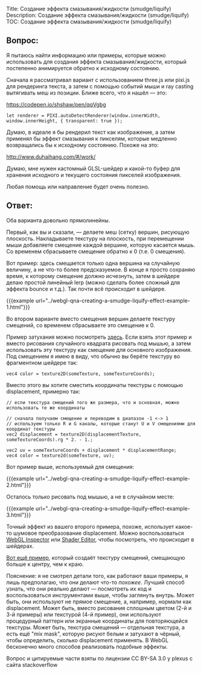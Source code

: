 Title: Создание эффекта смазывания/жидкости (smudge/liquify)
Description: Создание эффекта смазывания/жидкости (smudge/liquify)
TOC: Создание эффекта смазывания/жидкости (smudge/liquify)

## Вопрос:

Я пытаюсь найти информацию или примеры, которые можно использовать для создания эффекта смазывания/жидкости, который постепенно анимируется обратно к исходному состоянию.

Сначала я рассматривал вариант с использованием three.js или pixi.js для рендеринга текста, а затем с помощью событий мыши и ray casting вытягивать меш из позиции. Ближе всего, что я нашёл — это:

https://codepen.io/shshaw/pen/qqVgbg
    
    let renderer = PIXI.autoDetectRenderer(window.innerWidth,
    window.innerHeight, { transparent: true });

Думаю, в идеале я бы рендерил текст как изображение, а затем применял бы эффект смазывания к пикселям, которые медленно возвращались бы к исходному состоянию. Похоже на это:

http://www.duhaihang.com/#/work/

Думаю, мне нужен кастомный GLSL-шейдер и какой-то буфер для хранения исходного и текущего состояния пикселей изображения.

Любая помощь или направление будет очень полезно.

## Ответ:

Оба варианта довольно прямолинейны.

Первый, как вы и сказали, — делаете меш (сетку) вершин, рисующую плоскость. Накладываете текстуру на плоскость, при перемещении мыши добавляете смещение каждой вершине, которую касается мышь. Со временем сбрасываете смещение обратно к 0 (т.е. 0 смещения).

Вот пример: здесь смещается только одна вершина на случайную величину, а не что-то более предсказуемое. В конце я просто сохраняю время, к которому смещение должно исчезнуть, затем в шейдере делаю простой линейный lerp (можно сделать более сложный для эффекта bounce и т.д.). Так почти всё происходит в шейдере.

{{{example url="../webgl-qna-creating-a-smudge-liquify-effect-example-1.html"}}}

Во втором варианте вместо смещения вершин делаете текстуру смещений, со временем сбрасываете это смещение к 0.

Пример затухания можно посмотреть [здесь](https://stackoverflow.com/a/38407507/128511). Если взять этот пример и вместо рисования случайного квадрата рисовать под мышью, а затем использовать эту текстуру как смещение для основного изображения. Под смещением я имею в виду, что обычно вы берёте текстуру во фрагментном шейдере так:

    vec4 color = texture2D(someTexture, someTextureCoords);

Вместо этого вы хотите сместить координаты текстуры с помощью displacement, примерно так:

    // если текстура смещений того же размера, что и основная, можно использовать те же координаты

    // сначала получаем смещение и переводим в диапазон -1 <-> 1
    // используем только R и G каналы, которые станут U и V смещениями для координат текстуры
    vec2 displacement = texture2D(displacementTexture, someTextureCoords).rg * 2. - 1.;

    vec2 uv = someTextureCoords + displacement * displacementRange;
    vec4 color = texture2d(someTexture, uv);

Вот пример выше, используемый для смещения:

{{{example url="../webgl-qna-creating-a-smudge-liquify-effect-example-2.html"}}}

Осталось только рисовать под мышью, а не в случайном месте:

{{{example url="../webgl-qna-creating-a-smudge-liquify-effect-example-3.html"}}}

Точный эффект из вашего второго примера, похоже, использует какое-то шумовое преобразование displacement. Можно воспользоваться [WebGL Inspector](https://benvanik.github.io/WebGL-Inspector/) или [Shader Editor](https://github.com/spite/ShaderEditorExtension), чтобы посмотреть, что происходит в шейдерах.

[Вот ещё пример](https://codepen.io/greggman/pen/bgXgvr), который создаёт текстуру смещений, смещающую больше к центру, чем к краю.

Пояснение: я не смотрел детали того, как работают ваши примеры, я лишь предполагаю, что они делают что-то *похожее*. Лучший способ узнать, что они реально делают — посмотреть их код и воспользоваться инструментами выше, чтобы заглянуть внутрь. Может быть, они используют не прямое смещение, а, например, нормали как displacement. Может быть, вместо рисования сплошным цветом (2-й и 3-й примеры) или текстурой (4-й пример), они используют процедурный паттерн или экранные координаты для повторяющейся текстуры. Может быть, текстура смещений — отдельная текстура, а есть ещё "mix mask", которую рисуют белым и затухают в чёрный, чтобы определить, сколько displacement применять. В WebGL бесконечно много способов реализовать подобные эффекты.



<div class="so">
  <div>Вопрос и цитируемые части взяты по лицензии CC BY-SA 3.0 у
    <a data-href="https://stackoverflow.com/users/3200896">plexus</a>
    с сайта
    <a data-href="https://stackoverflow.com/questions/42049942">stackoverflow</a>
  </div>
</div> 